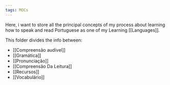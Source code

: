 ```yaml
---
tags: MOCs
---
```

Here, i want to store all the principal concepts of my process about learning how to speak and read Portuguese as one of my Learning [[Languages]].

This folder divides the info between:
- [[Compreensão audível]]
- [[Gramática]]
- [[Pronunciação]]
- [[Compreensão Da Leitura]]
- [[Recursos]]
- [[Vocabulário]]
